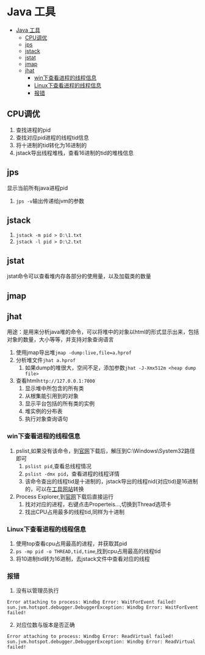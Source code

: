 # Java 工具

- [Java 工具](#java-工具)
  - [CPU调优](#cpu调优)
  - [jps](#jps)
  - [jstack](#jstack)
  - [jstat](#jstat)
  - [jmap](#jmap)
  - [jhat](#jhat)
    - [win下查看进程的线程信息](#win下查看进程的线程信息)
    - [Linux下查看进程的线程信息](#linux下查看进程的线程信息)
    - [报错](#报错)

## CPU调优

1. 查找进程的pid
2. 查找对应pid进程的线程tid信息
3. 将十进制的tid转化为16进制的
4. jstack导出线程堆栈，查看16进制的tid的堆栈信息

## jps

显示当前所有java进程pid

1. `jps -v`输出传递给jvm的参数 

## jstack

1. `jstack -m pid > D:\1.txt`
2. `jstack -l pid > D:\2.txt`

## jstat

jstat命令可以查看堆内存各部分的使用量，以及加载类的数量

## jmap

## jhat

用途：是用来分析java堆的命令，可以将堆中的对象以html的形式显示出来，包括对象的数量，大小等等，并支持对象查询语言

1. 使用jmap导出堆`jmap -dump:live,file=a.hprof`
2. 分析堆文件`jhat a.hprof`
   1. 如果dump的堆很大，空间不足，添加参数`jhat -J-Xmx512m <heap dump file>`
3. 查看html`http://127.0.0.1:7000`
   1. 显示堆中所包含的所有类
   2. 从根集能引用到的对象
   3. 显示平台包括的所有类的实例
   4. 堆实例的分布表
   5. 执行对象查询语句

### win下查看进程的线程信息

1. pslist,如果没有该命令，到[官网](https://docs.microsoft.com/zh-cn/sysinternals/downloads/pslist)下载后，解压到C:\Windows\System32路径即可
   1. `pslist pid`,查看总线程情况
   2. `pslist -dmx pid`，查看进程的线程详情
   3. 该命令查出的线程tid是十进制的，jstack导出的线程nid(对应tid)是16进制的，可以在[工具网站](https://tool.oschina.net/hexconvert/)转换
2. Process Explorer,到[官网](https://docs.microsoft.com/zh-cn/sysinternals/downloads/process-explorer)下载后直接运行
   1. 找对对应的进程，右键点击Properteis...,切换到Thread选项卡
   2. 找出CPU占用最多的线程tid,同样为十进制

### Linux下查看进程的线程信息

1.  使用top查看cpu占用最高的进程，并获取其pid
2.  `ps -mp pid -o THREAD,tid,time`,找到cpu占用最高的线程tid
3.  将10进制tid转为16进制，去jstack文件中查看对应的线程

### 报错
1. 没有以管理员执行
```log
Error attaching to process: Windbg Error: WaitForEvent failed!
sun.jvm.hotspot.debugger.DebuggerException: Windbg Error: WaitForEvent failed!
```
2. 对应位数与版本是否正确
```log
Error attaching to process: Windbg Error: ReadVirtual failed!
sun.jvm.hotspot.debugger.DebuggerException: Windbg Error: ReadVirtual failed!
```